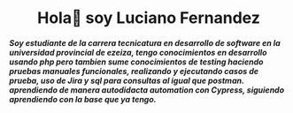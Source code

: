 ### <h1 align="center">Hola👋 soy Luciano Fernandez</h1>

<h5>Soy estudiante de la carrera tecnicatura en desarrollo de software en la universidad provincial de ezeiza, tengo conocimientos en desarrollo usando php pero tambien sume conocimientos de testing haciendo pruebas manuales funcionales, realizando y ejecutando casos de prueba, uso de Jira y sql para consultas al igual que postman. aprendiendo de manera autodidacta automation con Cypress, siguiendo aprendiendo con la base que ya tengo.</h5>




